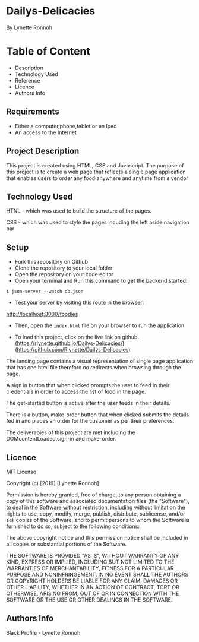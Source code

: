 # Dailys-Delicacies

By Lynette Ronnoh

# Table of Content

* Description
* Technology Used
* Reference
* Licence
* Authors Info

## Requirements
* Either a computer,phone,tablet or an Ipad
* An access to the Internet

## Project Description
This project is created using HTML, CSS and Javascript.
The purpose of this project is to create a web page that reflects a single page application that enables users to order any food anywhere and anytime from a vendor

## Technology Used
HTNL - which was used to build the structure of the pages.

CSS - which was used to style the pages incuding the left aside navigation bar
## Setup

* Fork this repository on Github
* Clone the repository to your local folder
* Open the repository on your code editor
* Open your terminal and Run this command to get the backend started:

```console
$ json-server --watch db.json
```

* Test your server by visiting this route in the browser:

[http://localhost:3000/foodies](http://localhost:3000/foodies)

* Then, open the `index.html` file on your browser to run the application.

* To load  this project, click on the live link on github. 
(https://rlynette.github.io/Dailys-Delicacies/)
(https://github.com/Rlynette/Dailys-Delicacies)

The landing page contains a visual representation of single page application that has one html file therefore no redirects when browsing through the page.

A sign in button that when clicked prompts the user to feed in their credentials in order to access the list of food in the page.

The get-started button is active after the user feeds in their details.

There is a button, make-order button that when clicked submits the details fed in and places an order for the customer as per their preferences.

The deliverables of this project are met including the DOMcontentLoaded,sign-in and make-order.

## Licence
MIT License

Copyright (c) [2019] [Lynette Ronnoh]

Permission is hereby granted, free of charge, to any person obtaining a copy of this software and associated documentation files (the "Software"), to deal in the Software without restriction, including without limitation the rights to use, copy, modify, merge, publish, distribute, sublicense, and/or sell copies of the Software, and to permit persons to whom the Software is furnished to do so, subject to the following conditions:

The above copyright notice and this permission notice shall be included in all copies or substantial portions of the Software.

THE SOFTWARE IS PROVIDED "AS IS", WITHOUT WARRANTY OF ANY KIND, EXPRESS OR IMPLIED, INCLUDING BUT NOT LIMITED TO THE WARRANTIES OF MERCHANTABILITY, FITNESS FOR A PARTICULAR PURPOSE AND NONINFRINGEMENT. IN NO EVENT SHALL THE AUTHORS OR COPYRIGHT HOLDERS BE LIABLE FOR ANY CLAIM, DAMAGES OR OTHER LIABILITY, WHETHER IN AN ACTION OF CONTRACT, TORT OR OTHERWISE, ARISING FROM, OUT OF OR IN CONNECTION WITH THE SOFTWARE OR THE USE OR OTHER DEALINGS IN THE SOFTWARE.

## Authors Info
Slack Profile - Lynette Ronnoh